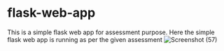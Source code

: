 # flask-web-app
This is a simple flask web app for assessment purpose.
Here the simple flask web app is running as per the given assessment
![Screenshot (57)](https://github.com/Tusharkshahi/flask-web-app/assets/103762351/a87a7c43-1f9e-4f9b-9565-769849ca5405)
